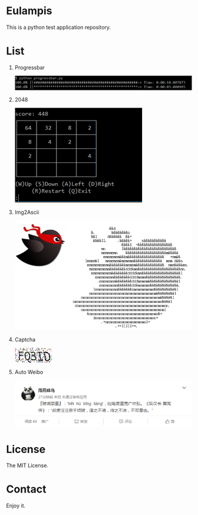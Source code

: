 # Eulampis

This is a python test application repository.

# List

1. Progressbar

    ![screenshot](./screenshot/progressbar.PNG)

2. 2048

    ![screenshot](./screenshot/2048.PNG)

3. Img2Ascii

    ![screenshot](./screenshot/img2ascii.PNG)

4. Captcha

    ![screenshot](./screenshot/captcha.PNG)

5. Auto Weibo

    ![screenshot](./screenshot/weibo.PNG)

# License

The MIT License.

# Contact

Enjoy it.